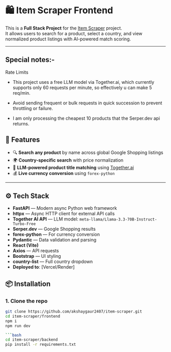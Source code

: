 # 🛍️ Item Scraper Frontend

This is a **Full Stack Project** for the [Item Scraper](https://github.com/akshaygaur2407/item-scraper) project.  
It allows users to search for a product, select a country, and view normalized product listings with AI-powered match scoring.

---

## Special notes:- 
Rate Limits
- This project uses a free LLM model via Together.ai, which currently supports only 60 requests per minute, so effectively u can make 5 req/min.

- Avoid sending frequent or bulk requests in quick succession to prevent throttling or failure.

- I am only processing the cheapest 10 products that the Serper.dev api returns.


## 🚀 Features

- 🔍 **Search any product** by name across global Google Shopping listings
- 🌍 **Country-specific search** with price normalization
- 🧠 **LLM-powered product title matching** using [Together.ai](https://together.ai)
- 💰 **Live currency conversion** using `forex-python`

---

## ⚙️ Tech Stack

- **FastAPI** — Modern async Python web framework
- **httpx** — Async HTTP client for external API calls
- **Together AI API** — LLM model: `meta-llama/Llama-3.3-70B-Instruct-Turbo-Free`
- **Serper.dev** — Google Shopping results
- **forex-python** — For currency conversion
- **Pydantic** — Data validation and parsing
- **React (Vite)**
- **Axios** — API requests
- **Bootstrap** — UI styling
- **country-list** — Full country dropdown
- **Deployed to**: [Vercel/Render]


## 📦 Installation

### 1. Clone the repo
```bash
git clone https://github.com/akshaygaur2407/item-scraper.git
cd item-scraper/frontend
npm i
npm run dev

```bash
cd item-scraper/backend
pip install -r requirements.txt